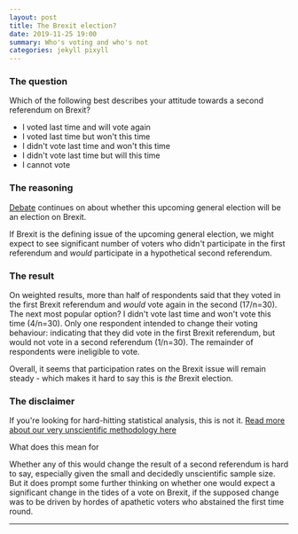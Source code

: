 ```yaml
---
layout: post
title: The Brexit election?
date: 2019-11-25 19:00
summary: Who's voting and who's not
categories: jekyll pixyll
---
```



### The question 

Which of the following best describes your attitude towards a second referendum on Brexit?

- I voted last time and will vote again
- I voted last time but won't this time
- I didn't vote last time and won't this time
- I didn't vote last time but will this time
- I cannot vote

### The reasoning

[Debate](https://www.bbc.com/news/uk-politics-50303512) continues on about whether this upcoming general election will be an election on Brexit. 

If Brexit is the defining issue of the upcoming general election, we might expect to see significant number of voters who didn't participate in the first referendum and *would* participate in a hypothetical second referendum. 

### The result

On weighted results, more than half of respondents said that they voted in the first Brexit referendum and *would* vote again in the second (17/n=30). The next most popular option? I didn't vote last time and won't vote this time (4/n=30). Only one respondent intended to change their voting behaviour: indicating that they did vote in the first Brexit referendum, but would not vote in a second referendum (1/n=30). The remainder of respondents were ineligible to vote.  

Overall, it seems that participation rates on the Brexit issue will remain steady - which makes it hard to say this is *the* Brexit election.

### The disclaimer

If you're looking for hard-hitting statistical analysis, this is not it. [Read more about our very unscientific methodology here](https://notquiteresearch.com/about/)

What does this mean for 

Whether any of this would change the result of a second referendum is hard to say, especially given the small and decidedly unscientific sample size. But it does prompt some further thinking on whether one would expect a significant change in the tides of a vote on Brexit, if the supposed change was to be driven by hordes of apathetic voters who abstained the first time round.


---
